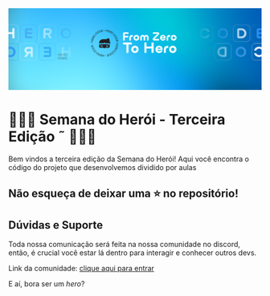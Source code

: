 <img width="auto" src="https://github.com/HeroCodeBR/.github/blob/main/GITHUB.png">

# 🦸🏻‍♂️ Semana do Herói - Terceira Edição ˜ 🦸🏻‍♀️

Bem vindos a terceira edição da Semana do Herói! Aqui você encontra o código do projeto que desenvolvemos dividido por aulas

## Não esqueça de deixar uma ⭐ no repositório!


## Dúvidas e Suporte

Toda nossa comunicação será feita na nossa comunidade no discord, então, é crucial você estar lá dentro para interagir e conhecer outros devs.

Link da comunidade: [clique aqui para entrar](https://discord.gg/rHqjd8uQZd)

E aí, bora ser um _hero_? 

